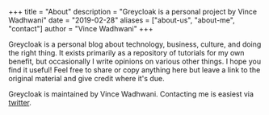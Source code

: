 +++
title = "About"
description = "Greycloak is a personal project by Vince Wadhwani"
date = "2019-02-28"
aliases = ["about-us", "about-me", "contact"]
author = "Vince Wadhwani"
+++

Greycloak is a personal blog about technology, business, culture, and doing the right thing. It exists primarily as a repository of tutorials for my own benefit, but occasionally I write opinions on various other things. I hope you find it useful! Feel free to share or copy anything here but leave a link to the original material and give credit where it's due.

Greycloak is maintained by Vince Wadhwani. Contacting me is easiest via [twitter](https://www.twitter.com/vwadhwani).
